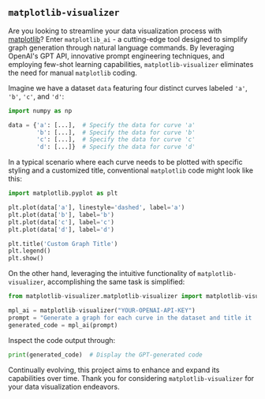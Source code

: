 ## `matplotlib-visualizer`

Are you looking to streamline your data visualization process with [matplotlib](https://matplotlib.org)? Enter `matplotlib_ai` - a cutting-edge tool designed to simplify graph generation through natural language commands. By leveraging OpenAI's GPT API, innovative prompt engineering techniques, and employing few-shot learning capabilities, `matplotlib-visualizer` eliminates the need for manual `matplotlib` coding.

Imagine we have a dataset `data` featuring four distinct curves labeled `'a'`, `'b'`, `'c'`, and `'d'`:
```python
import numpy as np

data = {'a': [...],  # Specify the data for curve 'a'
        'b': [...],  # Specify the data for curve 'b'
        'c': [...],  # Specify the data for curve 'c'
        'd': [...]}  # Specify the data for curve 'd'
```

In a typical scenario where each curve needs to be plotted with specific styling and a customized title, conventional `matplotlib` code might look like this:
```python
import matplotlib.pyplot as plt

plt.plot(data['a'], linestyle='dashed', label='a')
plt.plot(data['b'], label='b')
plt.plot(data['c'], label='c')
plt.plot(data['d'], label='d')

plt.title('Custom Graph Title')
plt.legend()
plt.show()
```

On the other hand, leveraging the intuitive functionality of `matplotlib-visualizer`, accomplishing the same task is simplified:
```python
from matplotlib-visualizer.matplotlib-visualizer import matplotlib-visualizer

mpl_ai = matplotlib-visualizer("YOUR-OPENAI-API-KEY")
prompt = "Generate a graph for each curve in the dataset and title it 'Custom Graph Title'. Set curve 'a' as a dashed line."
generated_code = mpl_ai(prompt)
```

Inspect the code output through:
```python
print(generated_code)  # Display the GPT-generated code
```

Continually evolving, this project aims to enhance and expand its capabilities over time. Thank you for considering `matplotlib-visualizer` for your data visualization endeavors.
